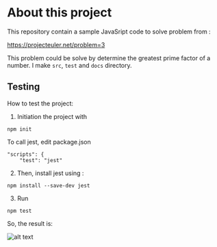 # About this project

 This repository contain a sample JavaSript code to solve problem from :

 https://projecteuler.net/problem=3

This problem could be solve by determine the greatest prime factor of a number. I make `src`, `test` and `docs` directory.

## Testing

How to test the project:
1. Initiation the project with  

`
npm init
`

To call jest, edit package.json

```
"scripts": {
    "test": "jest"
```

2. Then, install jest using :
 
 `
 npm install --save-dev jest
 `

 3. Run 
 
 `
 npm test
 `
 
 So, the result is:

![alt text](https://github.com/dyahayumt/project-euler-program-3/master/docs/testisPrime.png)

